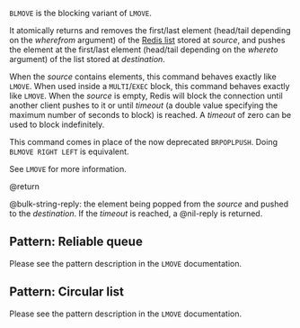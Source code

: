 `BLMOVE` is the blocking variant of `LMOVE`.

It atomically returns and removes the first/last element (head/tail depending on the _wherefrom_ argument) of the [Redis list](/docs/data-types/lists) stored at _source_, and pushes the element at the first/last element (head/tail depending on the _whereto_ argument) of the list stored at _destination_.

When the _source_ contains elements, this command behaves exactly like `LMOVE`.
When used inside a `MULTI`/`EXEC` block, this command behaves exactly like `LMOVE`.
When the _source_ is empty, Redis will block the connection until another client pushes to it or until _timeout_ (a double value specifying the maximum number of seconds to block) is reached.
A _timeout_ of zero can be used to block indefinitely.

This command comes in place of the now deprecated `BRPOPLPUSH`. Doing
`BLMOVE RIGHT LEFT` is equivalent.

See `LMOVE` for more information.

@return

@bulk-string-reply: the element being popped from the _source_ and pushed to the _destination_.
If the _timeout_ is reached, a @nil-reply is returned.

## Pattern: Reliable queue

Please see the pattern description in the `LMOVE` documentation.

## Pattern: Circular list

Please see the pattern description in the `LMOVE` documentation.
